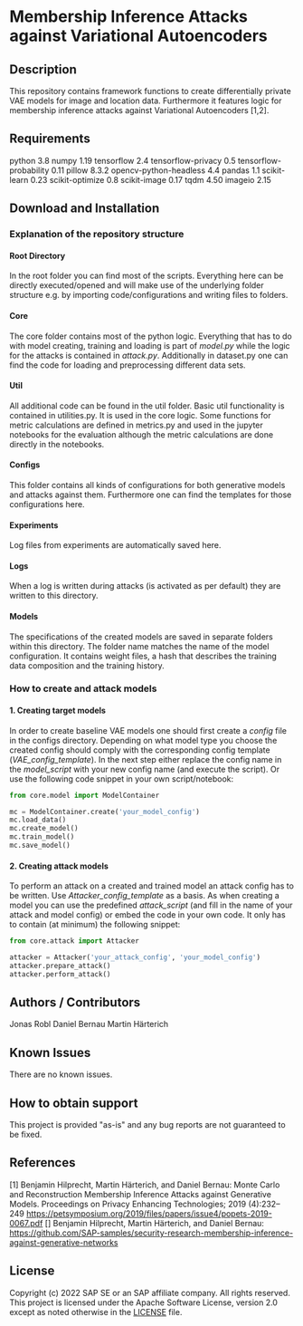 # Membership Inference Attacks against Variational Autoencoders
<!--- Register repository https://api.reuse.software/register, then add REUSE badge:
[![REUSE status](https://api.reuse.software/badge/github.com/SAP-samples/REPO-NAME)](https://api.reuse.software/info/github.com/SAP-samples/REPO-NAME)
-->

## Description
This repository contains framework functions to create differentially private VAE models for image and location data. Furthermore it features logic for membership inference attacks against Variational Autoencoders [1,2].

## Requirements

python 3.8
numpy 1.19
tensorflow 2.4
tensorflow-privacy 0.5
tensorflow-probability 0.11
pillow 8.3.2
opencv-python-headless 4.4
pandas 1.1
scikit-learn 0.23
scikit-optimize 0.8
scikit-image 0.17
tqdm 4.50
imageio 2.15

## Download and Installation

### Explanation of the repository structure

#### Root Directory

In the root folder you can find most of the scripts. Everything here can be directly executed/opened and will make use of the underlying folder structure e.g. by importing code/configurations and writing files to folders.

#### Core

The core folder contains most of the python logic. Everything that has to do with model creating, training and loading is part of _model.py_ while the logic for the attacks is contained in _attack.py_. Additionally in dataset.py one can find the code for loading and preprocessing different data sets.

#### Util

All additional code can be found in the util folder. Basic util functionality is contained in utilities.py. It is used in the core logic. Some functions for metric calculations are defined in metrics.py and used in the jupyter notebooks for the evaluation although the metric calculations are done directly in the notebooks.

#### Configs

This folder contains all kinds of configurations for both generative models and attacks against them. Furthermore one can find the templates for those configurations here.

#### Experiments

Log files from experiments are automatically saved here.

#### Logs

When a log is written during attacks (is activated as per default) they are written to this directory.

#### Models

The specifications of the created models are saved in separate folders within this directory. The folder name matches the name of the model configuration. It contains weight files, a hash that describes the training data composition and the training history.

### How to create and attack models

#### 1. Creating target models

In order to create baseline VAE models one should first create a _config_ file in the configs directory. Depending on what model type you choose the created config should comply with the corresponding config template (_VAE_config_template_). In the next step either replace the config name in the _model_script_ with your new config name (and execute the script). Or use the following code snippet in your own script/notebook:

```python
from core.model import ModelContainer

mc = ModelContainer.create('your_model_config')
mc.load_data()
mc.create_model()
mc.train_model()
mc.save_model()
```

#### 2. Creating attack models

To perform an attack on a created and trained model an attack config has to be written. Use _Attacker_config_template_ as a basis. As when creating a model you can use the predefined _attack_script_ (and fill in the name of your attack and model config) or embed the code in your own code.
It only has to contain (at minimum) the following snippet:

```python
from core.attack import Attacker

attacker = Attacker('your_attack_config', 'your_model_config')
attacker.prepare_attack()
attacker.perform_attack()
```

## Authors / Contributors
Jonas Robl
Daniel Bernau
Martin Härterich

## Known Issues
There are no known issues.

## How to obtain support
This project is provided "as-is" and any bug reports are not guaranteed to be fixed.

## References
[1] Benjamin Hilprecht, Martin Härterich, and Daniel Bernau: Monte Carlo and Reconstruction Membership Inference Attacks against Generative Models. Proceedings on Privacy Enhancing Technologies; 2019 (4):232–249 https://petsymposium.org/2019/files/papers/issue4/popets-2019-0067.pdf
[] Benjamin Hilprecht, Martin Härterich, and Daniel Bernau: https://github.com/SAP-samples/security-research-membership-inference-against-generative-networks

## License
Copyright (c) 2022 SAP SE or an SAP affiliate company. All rights reserved. This project is licensed under the Apache Software License, version 2.0 except as noted otherwise in the [LICENSE](LICENSES/Apache-2.0.txt) file.
